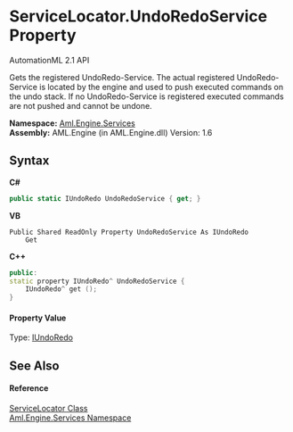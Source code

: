 # ServiceLocator.UndoRedoService Property 
AutomationML 2.1 API 

Gets the registered UndoRedo-Service. The actual registered UndoRedo-Service is located by the engine and used to push executed commands on the undo stack. If no UndoRedo-Service is registered executed commands are not pushed and cannot be undone.

**Namespace:**&nbsp;<a href="N_Aml_Engine_Services">Aml.Engine.Services</a><br />**Assembly:**&nbsp;AML.Engine (in AML.Engine.dll) Version: 1.6

## Syntax

**C#**<br />
``` C#
public static IUndoRedo UndoRedoService { get; }
```

**VB**<br />
``` VB
Public Shared ReadOnly Property UndoRedoService As IUndoRedo
	Get
```

**C++**<br />
``` C++
public:
static property IUndoRedo^ UndoRedoService {
	IUndoRedo^ get ();
}
```


#### Property Value
Type: <a href="T_Aml_Engine_Services_Interfaces_IUndoRedo">IUndoRedo</a>

## See Also


#### Reference
<a href="T_Aml_Engine_Services_ServiceLocator">ServiceLocator Class</a><br /><a href="N_Aml_Engine_Services">Aml.Engine.Services Namespace</a><br />